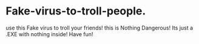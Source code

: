 # Fake-virus-to-troll-people.
use this Fake virus to troll your friends!
this is Nothing Dangerous!
Its just a .EXE with nothing inside!
Have fun!
